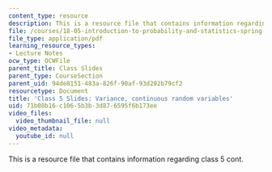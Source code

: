 ```yaml
---
content_type: resource
description: This is a resource file that contains information regarding class 5 cont.
file: /courses/18-05-introduction-to-probability-and-statistics-spring-2014/71b08b16c1065b3b3d876595f6b173ee_MIT18_05S14_cl5cont_slides.pdf
file_type: application/pdf
learning_resource_types:
- Lecture Notes
ocw_type: OCWFile
parent_title: Class Slides
parent_type: CourseSection
parent_uid: 94de8151-483a-826f-90af-93d292b79cf2
resourcetype: Document
title: 'Class 5 Slides: Variance, continuous random variables'
uid: 71b08b16-c106-5b3b-3d87-6595f6b173ee
video_files:
  video_thumbnail_file: null
video_metadata:
  youtube_id: null
---
```

This is a resource file that contains information regarding class 5 cont.


